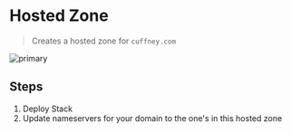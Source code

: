 # Hosted Zone

> Creates a hosted zone for `cuffney.com`

![primary](https://github.com/jcuffney/hosted-zone/actions/workflows/primary.yml/badge.svg)

## Steps

1. Deploy Stack
2. Update nameservers for your domain to the one's in this hosted zone
